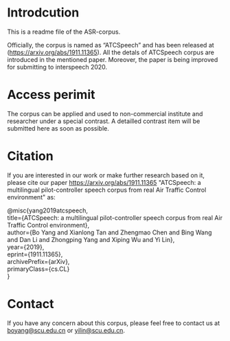 # Introdcution
This is a readme file of the ASR-corpus.

Officially, the corpus is named as “ATCSpeech” and has been released at (https://arxiv.org/abs/1911.11365). 
All the detals of ATCSpeech corpus are introduced in the mentioned paper. 
Moreover, the paper is being improved for submitting to interspeech 2020. 


# Access perimit

The corpus can be applied and used to non-commercial institute and researcher under a special contrast.
A detailled contrast item will be submitted here as soon as possible.



# Citation

If you are interested in our work or make further research based on it, please cite our paper <https://arxiv.org/abs/1911.11365>
"ATCSpeech: a multilingual pilot-controller speech corpus from real Air Traffic Control environment" as:
  
  
  
@misc{yang2019atcspeech,    
        title={ATCSpeech: a multilingual pilot-controller speech corpus from real Air Traffic Control environment},    
        author={Bo Yang and Xianlong Tan and Zhengmao Chen and Bing Wang and Dan Li and Zhongping Yang and Xiping Wu and Yi Lin},    
        year={2019},    
        eprint={1911.11365},    
        archivePrefix={arXiv},    
        primaryClass={cs.CL}    
}

# Contact
If you have any concern about this corpus, please feel free to contact us at boyang@scu.edu.cn or yilin@scu.edu.cn.

